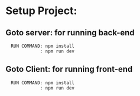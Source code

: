 # Setup Project:
## Goto server: for running back-end
```
  RUN COMMAND: npm install
             : npm run dev
```
## Goto Client: for running front-end
```
  RUN COMMAND: npm install
             : npm run dev
```
